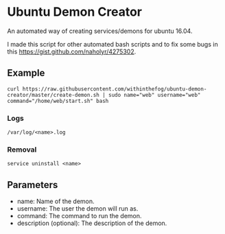 # Ubuntu Demon Creator
An automated way of creating services/demons for ubuntu 16.04.

I made this script for other automated bash scripts and to fix some bugs in this https://gist.github.com/naholyr/4275302.

## Example
	curl https://raw.githubusercontent.com/withinthefog/ubuntu-demon-creator/master/create-demon.sh | sudo name="web" username="web" command="/home/web/start.sh" bash
### Logs
	/var/log/<name>.log
### Removal
	service uninstall <name>
## Parameters
* name: Name of the demon.
* username: The user the demon will run as.
* command: The command to run the demon.
* description (optional): The description of the demon.
